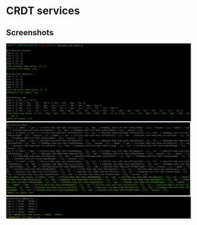 # CRDT services

## Screenshots

![screenshot-01](screenshots/01-Screenshot-GCounter-PNCounter-GSet.png)
![screenshot-02](screenshots/02-Screenshot-ORSet.png)
![screenshot-01](screenshots/03-Screenshot-LWWRegister.png)